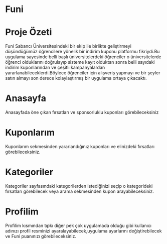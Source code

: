 # Funi 

# Proje Özeti
Funi Sabancı Üniversitesindeki bir ekip ile birlikte geliştirmeyi düşündüğümüz öğrencilere yönelik bir indirim kuponu platformu fikriydi.Bu uygulama sayesinde belli başlı üniversitelerdeki öğrenciler o üniversitelerde öğrenci olduklarını doğrulayıp sisteme kayıt olduktan sonra belli sayıdaki indirim kuponlarından ve çeşitli kampanyalardan yararlanabileceklerdi.Böylece öğrenciler için alışveriş yapmayı ve bir şeyler satın almayı son derece kolaylaştırmış bir uygulama ortaya çıkacaktı.

# Anasayfa
Anasayfada öne çıkan fırsatları ve sponsorluklu kuponları görebileceksiniz

# Kuponlarım
Kuponlarım sekmesinden yararlandığınız kuponları ve elinizdeki fırsatları görebileceksiniz.

# Kategoriler
Kategoriler sayfasındaki kategorilerden istediğinizi seçip o kategorideki fırsatları görebilecek veya arama sekmesinden kupon arayabileceksiniz.

# Profilim
Profilim kısmından tıpkı diğer pek çok uygulamada olduğu gibi kullanıcı adınızı profil resminizi ayaralayabilecek,uygulama ayarlarını değiştirebilecek ve Funi puanınızı görebileceksiniz.
